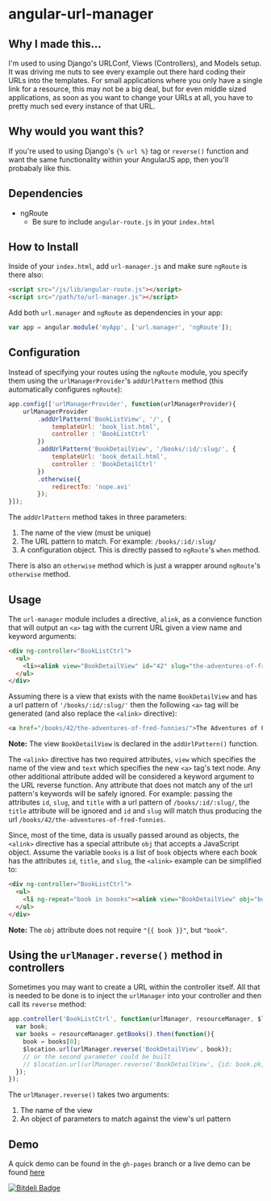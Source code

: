 angular-url-manager
===================

Why I made this...
------------------
I'm used to using Django's URLConf, Views (Controllers), and Models setup. It was driving me nuts to see every example out there hard coding their URLs into the templates. For small applications where you only have a single link for a resource, this may not be a big deal, but for even middle sized applications, as soon as you want to change your URLs at all, you have to pretty much sed every instance of that URL.

Why would you want this?
-----------------------
If you're used to using Django's `{% url %}` tag or `reverse()` function and want the same functionality within your AngularJS app, then you'll probabaly like this.

Dependencies
------------
- ngRoute
  - Be sure to include `angular-route.js` in your `index.html`

How to Install
--------------
Inside of your `index.html`, add `url-manager.js` and make sure `ngRoute` is there also:

```html
<script src="/js/lib/angular-route.js"></script>
<script src="/path/to/url-manager.js"></script>
```

Add both `url.manager` and `ngRoute` as dependencies in your app:

```javascript
var app = angular.module('myApp', ['url.manager', 'ngRoute']);
```

Configuration
-------------
Instead of specifying your routes using the `ngRoute` module, you specify them using the `urlManagerProvider`'s 
`addUrlPattern` method (this automatically configures `ngRoute`):

```javascript
app.config(['urlManagerProvider', function(urlManagerProvider){
    urlManagerProvider
        .addUrlPattern('BookListView', '/', {
            templateUrl: 'book_list.html',
            controller : 'BookListCtrl'
        })
        .addUrlPattern('BookDetailView', '/books/:id/:slug/', {
            templateUrl: 'book_detail.html',
            controller : 'BookDetailCtrl'
        })
        .otherwise({
            redirectTo: 'nope.avi'
        });
}]);
```
The `addUrlPattern` method takes in three parameters:

1. The name of the view (must be unique)
1. The URL pattern to match. For example: `/books/:id/:slug/`
1. A configuration object. This is directly passed to `ngRoute`'s `when` method.

There is also an `otherwise` method which is just a wrapper around `ngRoute`'s `otherwise` method.

Usage
-----
The `url-manager` module includes a directive, `alink`, as a convience function that will output an `<a>` tag with the current URL given a view name and keyword arguments:

```html
<div ng-controller="BookListCtrl">
  <ul>
    <li><alink view="BookDetailView" id="42" slug="the-adventures-of-fred-funnies" text="The Adventures of Fred Funnies" /></li>
  </ul>
</div>
```

Assuming there is a view that exists with the name `BookDetailView` and has a url pattern of `'/books/:id/:slug/'` then the following `<a>` tag will be generated (and also replace the `<alink>` directive):

```html
<a href="/books/42/the-adventures-of-fred-funnies/">The Adventures of Fred Funnies</a>
```
**Note:** The view `BookDetailView` is declared in the `addUrlPattern()` function.


The `<alink>` directive has two required attributes, `view` which specifies the name of the view and `text` which specifies the new `<a>` tag's text node. Any other additional attribute added will be considered a keyword argument to the URL reverse function. Any attribute that does not match any of the url pattern's keywords will be safely ignored. For example: passing the attributes `id`, `slug`, and `title` with a url pattern of `/books/:id/:slug/`, the `title` attribute will be ignored and `id` and `slug` will match thus producing the url `/books/42/the-adventures-of-fred-funnies`.

Since, most of the time, data is usually passed around as objects, the `<alink>` directive has a special attribute `obj` that accepts a JavaScript object. Assume the variable `books` is a list of `book` objects where each book has the attributes `id`, `title`, and `slug`, the `<alink>` example can be simplified to:

```html
<div ng-controller="BookListCtrl">
  <ul>
    <li ng-repeat="book in boooks"><alink view="BookDetailView" obj="book" text="{{ book.title }}" /></li>
  </ul>
</div>
```
**Note:** The `obj` attribute does not require `"{{ book }}"`, but `"book"`.

Using the `urlManager.reverse()` method in controllers
------------------------------------------------------
Sometimes you may want to create a URL within the controller itself. All that is needed to be done is to inject the `urlManager` into your controller and then call its `reverse` method:

```javascript
app.controller('BookListCtrl', function(urlManager, resourceManager, $location){
  var book;
  var books = resourceManager.getBooks().then(function(){
    book = books[0];
    $location.url(urlManager.reverse('BookDetailView', book));
    // or the second parameter could be built
    // $location.url(urlManager.reverse('BookDetailView', {id: book.pk, slug: slugify(book.title)});
  });
});
```

The `urlManager.reverse()` takes two arguments:

1. The name of the view
2. An object of parameters to match against the view's url pattern

Demo
----
A quick demo can be found in the `gh-pages` branch or a live demo can be found [here](http://frenchtoast747.github.io/angular-url-manager/)


[![Bitdeli Badge](https://d2weczhvl823v0.cloudfront.net/frenchtoast747/angular-url-manager/trend.png)](https://bitdeli.com/free "Bitdeli Badge")

